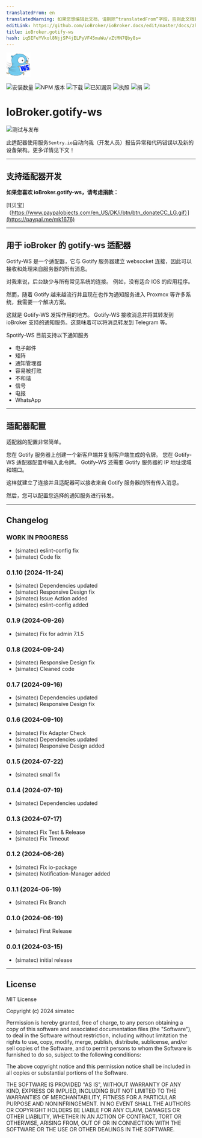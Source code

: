 ```yaml
---
translatedFrom: en
translatedWarning: 如果您想编辑此文档，请删除“translatedFrom”字段，否则此文档将再次自动翻译
editLink: https://github.com/ioBroker/ioBroker.docs/edit/master/docs/zh-cn/adapterref/iobroker.gotify-ws/README.md
title: ioBroker.gotify-ws
hash: iq5EFeYVkol8NjjSP4jELPyVF45maWu/vZtMN7Qby8s=
---
```

![标识](../../../en/adapterref/iobroker.gotify-ws/admin/gotify-ws.png)

![安装数量](http://iobroker.live/badges/gotify-ws-stable.svg)
![NPM 版本](http://img.shields.io/npm/v/iobroker.gotify-ws.svg)
![下载](https://img.shields.io/npm/dm/iobroker.gotify-ws.svg)
![已知漏洞](https://snyk.io/test/github/simatec/ioBroker.gotify-ws/badge.svg)
![执照](https://img.shields.io/github/license/simatec/ioBroker.gotify-ws?style=flat)
![捐](https://img.shields.io/badge/paypal-donate%20|%20spenden-blue.svg)
![](https://img.shields.io/static/v1?label=Sponsor&message=%E2%9D%A4&logo=GitHub&color=%23fe8e86)

# IoBroker.gotify-ws
![测试与发布](https://github.com/simatec/ioBroker.gotify-ws/workflows/Test%20and%20Release/badge.svg)

此适配器使用服务`Sentry.io`自动向我（开发人员）报告异常和代码错误以及新的设备架构。更多详情见下文！

---

## 支持适配器开发
**如果您喜欢 ioBroker.gotify-ws，请考虑捐款：**

[![贝宝]（https://www.paypalobjects.com/en_US/DK/i/btn/btn_donateCC_LG.gif）](https://paypal.me/mk1676)

---

## 用于 ioBroker 的 gotify-ws 适配器
Gotify-WS 是一个适配器，它与 Gotify 服务器建立 websocket 连接，因此可以接收和处理来自服务器的所有消息。

对我来说，后台缺少与所有常见系统的连接。
例如，没有适合 IOS 的应用程序。

然而，随着 Gotify 越来越流行并且现在也作为通知服务进入 Proxmox 等许多系统，我需要一个解决方案。

这就是 Gotify-WS 发挥作用的地方。
Gotify-WS 接收消息并将其转发到 ioBroker 支持的通知服务。这意味着可以将消息转发到 Telegram 等。

Spotify-WS 目前支持以下通知服务

* 电子邮件
* 矩阵
* 通知管理器
* 容易被打败
* 不和谐
* 信号
* 电报
* WhatsApp

---

## 适配器配置
适配器的配置非常简单。

您在 Gotify 服务器上创建一个新客户端并复制客户端生成的令牌。
您在 Gotify-WS 适配器配置中输入此令牌。
Gotify-WS 还需要 Gotify 服务器的 IP 地址或域和端口。

这样就建立了连接并且适配器可以接收来自 Gotify 服务器的所有传入消息。

然后，您可以配置您选择的通知服务进行转发。

---

## Changelog
<!-- ### **WORK IN PROGRESS** -->

### **WORK IN PROGRESS**
* (simatec) eslint-config fix
* (simatec) Code fix

### 0.1.10 (2024-11-24)
* (simatec) Dependencies updated
* (simatec) Responsive Design fix
* (simatec) Issue Action added
* (simatec) eslint-config added

### 0.1.9 (2024-09-26)
* (simatec) Fix for admin 7.1.5

### 0.1.8 (2024-09-24)
* (simatec) Responsive Design fix
* (simatec) Cleaned code

### 0.1.7 (2024-09-16)
* (simatec) Dependencies updated
* (simatec) Responsive Design fix

### 0.1.6 (2024-09-10)
* (simatec) Fix Adapter Check
* (simatec) Dependencies updated
* (simatec) Responsive Design added

### 0.1.5 (2024-07-22)
* (simatec) small fix

### 0.1.4 (2024-07-19)
* (simatec) Dependencies updated

### 0.1.3 (2024-07-17)
* (simatec) Fix Test & Release
* (simatec) Fix Timeout

### 0.1.2 (2024-06-26)
* (simatec) Fix io-package
* (simatec) Notification-Manager added

### 0.1.1 (2024-06-19)
* (simatec) Fix Branch

### 0.1.0 (2024-06-19)
* (simatec) First Release

### 0.0.1 (2024-03-15)
* (simatec) initial release

---

## License

MIT License

Copyright (c) 2024 simatec

Permission is hereby granted, free of charge, to any person obtaining a copy
of this software and associated documentation files (the "Software"), to deal
in the Software without restriction, including without limitation the rights
to use, copy, modify, merge, publish, distribute, sublicense, and/or sell
copies of the Software, and to permit persons to whom the Software is
furnished to do so, subject to the following conditions:

The above copyright notice and this permission notice shall be included in all
copies or substantial portions of the Software.

THE SOFTWARE IS PROVIDED "AS IS", WITHOUT WARRANTY OF ANY KIND, EXPRESS OR
IMPLIED, INCLUDING BUT NOT LIMITED TO THE WARRANTIES OF MERCHANTABILITY,
FITNESS FOR A PARTICULAR PURPOSE AND NONINFRINGEMENT. IN NO EVENT SHALL THE
AUTHORS OR COPYRIGHT HOLDERS BE LIABLE FOR ANY CLAIM, DAMAGES OR OTHER
LIABILITY, WHETHER IN AN ACTION OF CONTRACT, TORT OR OTHERWISE, ARISING FROM,
OUT OF OR IN CONNECTION WITH THE SOFTWARE OR THE USE OR OTHER DEALINGS IN THE
SOFTWARE.